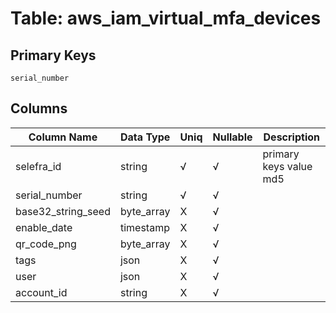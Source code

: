 # Table: aws_iam_virtual_mfa_devices

## Primary Keys 

```
serial_number
```


## Columns 

|  Column Name   |  Data Type  | Uniq | Nullable | Description | 
|  ----  | ----  | ----  | ----  | ---- | 
| selefra_id | string | √ | √ | primary keys value md5 | 
| serial_number | string | √ | √ |  | 
| base32_string_seed | byte_array | X | √ |  | 
| enable_date | timestamp | X | √ |  | 
| qr_code_png | byte_array | X | √ |  | 
| tags | json | X | √ |  | 
| user | json | X | √ |  | 
| account_id | string | X | √ |  | 


